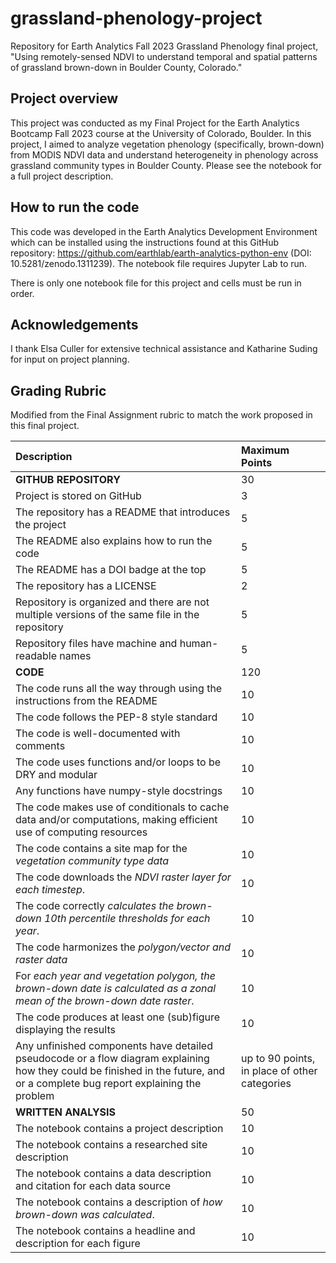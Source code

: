 # grassland-phenology-project
Repository for Earth Analytics Fall 2023 Grassland Phenology final project, "Using remotely-sensed NDVI to understand temporal and spatial patterns of grassland brown-down in Boulder County, Colorado."

## Project overview

This project was conducted as my Final Project for the Earth Analytics Bootcamp Fall 2023 course at the University of Colorado, Boulder. In this project, I aimed to analyze vegetation phenology (specifically, brown-down) from MODIS NDVI data and understand heterogeneity in phenology across grassland community types in Boulder County. Please see the notebook for a full project description.


## How to run the code

This code was developed in the Earth Analytics Development Environment which can be installed using the instructions found at this GitHub repository: https://github.com/earthlab/earth-analytics-python-env (DOI: 10.5281/zenodo.1311239). The notebook file requires Jupyter Lab to run.

There is only one notebook file for this project and cells must be run in order.

## Acknowledgements

I thank Elsa Culler for extensive technical assistance and Katharine Suding for input on project planning.

## Grading Rubric

Modified from the Final Assignment rubric to match the work proposed in this final project.


|**Description**|**Maximum Points**|
|:----|:----|
|**GITHUB REPOSITORY**|30|
|Project is stored on GitHub|3|
|The repository has a README that introduces the project|5|
|The README also explains how to run the code|5|
|The README has a DOI badge at the top|5|
|The repository has a LICENSE|2|
|Repository is organized and there are not multiple versions of the same file in the repository|5|
|Repository files have machine and human-readable names|5|
|**CODE**|120|
|The code runs all the way through using the instructions from the README|10|
|The code follows the PEP-8 style standard|10|
|The code is well-documented with comments|10|
|The code uses functions and/or loops to be DRY and modular|10|
|Any functions have numpy-style docstrings|10|
|The code makes use of conditionals to cache data and/or computations, making efficient use of computing resources|10|
|The code contains a site map for the _vegetation community type data_|10|
|The code downloads the _NDVI raster layer for each timestep_.|10|
|The code correctly _calculates the brown-down 10th percentile thresholds for each year_.|10|
|The code harmonizes the _polygon/vector and raster data_|10|
|For _each year and vegetation polygon, the brown-down date is calculated as a zonal mean of the brown-down date raster_.|10|
|The code produces at least one (sub)figure displaying the results|10|
|Any unfinished components have detailed pseudocode or a flow diagram explaining how they could be finished in the future, and or a complete bug report explaining the problem|up to 90 points, in place of other categories|
|**WRITTEN ANALYSIS**|50|
|The notebook contains a project description|10|
|The notebook contains a researched site description|10|
|The notebook contains a data description and citation for each data source|10|
|The notebook contains a description of _how brown-down was calculated_.|10|
|The notebook contains a headline and description for each figure|10|